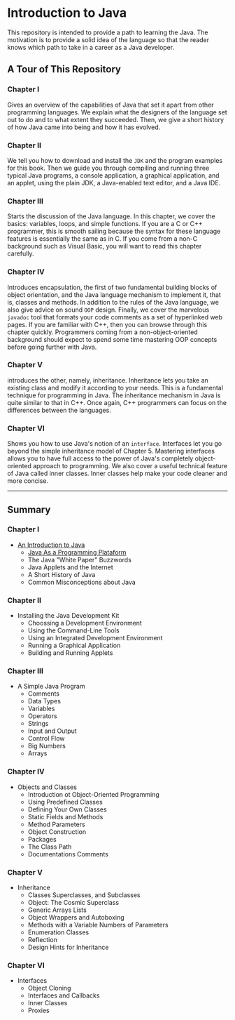 # Introduction to Java

This repository is intended to provide a path to learning the Java. The motivation is to provide a solid idea of the language so that the reader knows which path to take in a career as a Java developer.

## A Tour of This Repository

### Chapter I

Gives an overview of the capabilities of Java that set it apart from other programming languages. We explain what the designers of the language set out to do and to what extent they succeeded. Then, we give a short history of how Java came into being and how it has evolved.

### Chapter II

We tell you how to download and install the `JDK` and the program examples for this book. Then we guide you through compiling and running three typical Java programs, a console application, a graphical application, and an applet, using the plain JDK, a Java-enabled text editor, and a Java IDE.

### Chapter III

Starts the discussion of the Java language. In this chapter, we cover the basics: variables, loops, and simple functions. If you are a C or C++ programmer, this is smooth sailing because the syntax for these language features is essentially the same as in C. If you come from a non-C background such as Visual Basic, you will want to read this chapter carefully.

### Chapter IV 

Introduces encapsulation, the first of two fundamental building blocks of object orientation, and the Java language mechanism to implement it, that is, classes and methods. In addition to the rules of the Java language, we also give advice on sound `OOP` design. Finally, we cover the marvelous `javadoc` tool that formats your code comments as a set of hyperlinked web pages. If you are familiar with C++, then you can browse through this chapter quickly. Programmers coming from a non-object-oriented background should expect to spend some time mastering OOP concepts before going further with Java.

### Chapter V

introduces the other, namely, inheritance. Inheritance lets you take an existing class and modify it according to your needs. This is a fundamental technique for programming in Java. The inheritance mechanism in Java is quite similar to that in C++. Once again, C++ programmers can focus on the differences between the languages.

### Chapter VI

Shows you how to use Java's notion of an `interface`. Interfaces let you go beyond the simple inheritance model of Chapter 5. Mastering interfaces allows you to have full access to the power of Java's completely object-oriented approach to programming. We also cover a useful technical feature of Java called inner classes. Inner classes help make your code cleaner and more concise.


---

## Summary

### Chapter I
- [An Introduction to Java](https://github.com/romuro-pauliv/Introduction-to-Java/blob/main/Chapter%20I/a0%20-%20An%20Introduction%20to%20Java.md)
    - [Java As a Programming Plataform](https://github.com/romuro-pauliv/Introduction-to-Java/blob/main/Chapter%20I/a1%20-%20Java%20as%20a%20Programming%20Platform.md)
    - The Java "White Paper" Buzzwords
    - Java Applets and the Internet
    - A Short History of Java
    - Common Misconceptions about Java

### Chapter II
- Installing the Java Development Kit
    - Choossing a Development Environment
    - Using the Command-Line Tools
    - Using an Integrated Development Environment
    - Running a Graphical Application
    - Building and Running Applets

### Chapter III
- A Simple Java Program
    - Comments
    - Data Types
    - Variables
    - Operators
    - Strings
    - Input and Output
    - Control Flow
    - Big Numbers
    - Arrays

### Chapter IV
- Objects and Classes
    - Introduction ot Object-Oriented Programming
    - Using Predefined Classes
    - Defining Your Own Classes
    - Static Fields and Methods
    - Method Parameters
    - Object Construction
    - Packages
    - The Class Path
    - Documentations Comments

### Chapter V
- Inheritance
    - Classes Superclasses, and Subclasses
    - Object: The Cosmic Superclass
    - Generic Arrays Lists
    - Object Wrappers and Autoboxing
    - Methods with a Variable Numbers of Parameters
    - Enumeration Classes
    - Reflection
    - Design Hints for Inheritance

### Chapter VI
- Interfaces
    - Object Cloning
    - Interfaces and Callbacks
    - Inner Classes
    - Proxies
